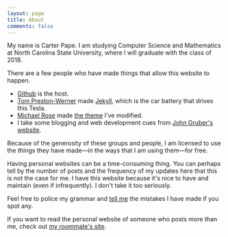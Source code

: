 ```yaml
---
layout: page
title: About
comments: false
---
```


My name is Carter Pape. I am studying Computer Science and Mathematics at North Carolina State University, where I will graduate with the class of 2018.

There are a few people who have made things that allow this website to happen.

* [Github](https://github.com) is the host.
* [Tom Preston-Werner](http://tom.preston-werner.com) made [Jekyll](http://jekyllrb.com/), which is the car battery that drives this Tesla.
* [Michael Rose](https://mademistakes.com) made [the theme](https://mademistakes.com/work/hpstr-jekyll-theme/) I've modified.
* I take some blogging and web development cues from [John Gruber's website](http://daringfireball.net).

Because of the generosity of these groups and people, I am licensed to use the things they have made—in the ways that I am using them—for free.

Having personal websites can be a time-consuming thing. You can perhaps tell by the number of posts and the frequency of my updates here that this is not the case for  me. I have this website because it's nice to have and maintain (even if infrequently). I don't take it too seriously.

Feel free to police my grammar and [tell me](https://docs.google.com/forms/d/19Q3QpoSNBT4IWoQ1d1umCOBJtBm3xwNXTOylre6LKus/viewform) the mistakes I have made if you spot any.

If you want to read the personal website of someone who posts more than me, check out [my roommate's site](http://reesjones.github.io).